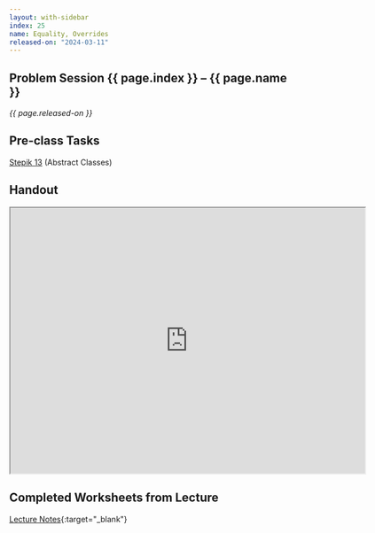 ```yaml
---
layout: with-sidebar
index: 25
name: Equality, Overrides
released-on: "2024-03-11"
---
```


## Problem Session {{ page.index }} – {{ page.name }}

_{{ page.released-on }}_

## Pre-class Tasks

[Stepik 13](https://stepik.org/lesson/575460/step/1?unit=570041) (Abstract Classes)

## Handout

<iframe src="https://drive.google.com/file/d/1d247qLIdhJekDeUFWUq6ON4X2xSYQGAQ/preview" width="640" height="480" allow="autoplay"></iframe>

## Completed Worksheets from Lecture

[Lecture Notes](https://drive.google.com/drive/folders/1xYdoDM3uBRiZ5gai7_eaqufAxu3aaa6c?usp=sharing){:target="_blank"}
